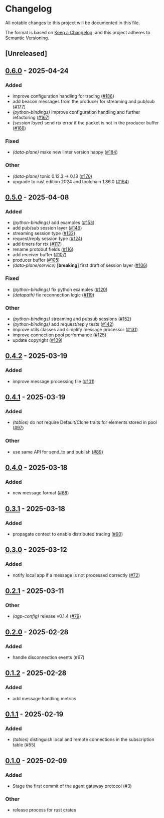 # Changelog

All notable changes to this project will be documented in this file.

The format is based on [Keep a Changelog](https://keepachangelog.com/en/1.0.0/),
and this project adheres to [Semantic Versioning](https://semver.org/spec/v2.0.0.html).

## [Unreleased]

## [0.6.0](https://github.com/agntcy/agp/compare/agp-datapath-v0.5.0...agp-datapath-v0.6.0) - 2025-04-24

### Added

- improve configuration handling for tracing ([#186](https://github.com/agntcy/agp/pull/186))
- add beacon messages from the producer for streaming and pub/sub ([#177](https://github.com/agntcy/agp/pull/177))
- *(python-bindings)* improve configuration handling and further refactoring ([#167](https://github.com/agntcy/agp/pull/167))
- *(session layer)* send rtx error if the packet is not in the producer buffer ([#166](https://github.com/agntcy/agp/pull/166))

### Fixed

- *(data-plane)* make new linter version happy ([#184](https://github.com/agntcy/agp/pull/184))

### Other

- *(data-plane)* tonic 0.12.3 -> 0.13 ([#170](https://github.com/agntcy/agp/pull/170))
- upgrade to rust edition 2024 and toolchain 1.86.0 ([#164](https://github.com/agntcy/agp/pull/164))

## [0.5.0](https://github.com/agntcy/agp/compare/agp-datapath-v0.4.2...agp-datapath-v0.5.0) - 2025-04-08

### Added

- *(python-bindings)* add examples ([#153](https://github.com/agntcy/agp/pull/153))
- add pub/sub session layer ([#146](https://github.com/agntcy/agp/pull/146))
- streaming session type ([#132](https://github.com/agntcy/agp/pull/132))
- request/reply session type ([#124](https://github.com/agntcy/agp/pull/124))
- add timers for rtx ([#117](https://github.com/agntcy/agp/pull/117))
- rename protobuf fields ([#116](https://github.com/agntcy/agp/pull/116))
- add receiver buffer ([#107](https://github.com/agntcy/agp/pull/107))
- producer buffer ([#105](https://github.com/agntcy/agp/pull/105))
- *(data-plane/service)* [**breaking**] first draft of session layer ([#106](https://github.com/agntcy/agp/pull/106))

### Fixed

- *(python-bindings)* fix python examples ([#120](https://github.com/agntcy/agp/pull/120))
- *(datapath)* fix reconnection logic ([#119](https://github.com/agntcy/agp/pull/119))

### Other

- *(python-bindings)* streaming and pubsub sessions ([#152](https://github.com/agntcy/agp/pull/152))
- *(python-bindings)* add request/reply tests ([#142](https://github.com/agntcy/agp/pull/142))
- improve utils classes and simplify message processor ([#131](https://github.com/agntcy/agp/pull/131))
- improve connection pool performance ([#125](https://github.com/agntcy/agp/pull/125))
- update copyright ([#109](https://github.com/agntcy/agp/pull/109))

## [0.4.2](https://github.com/agntcy/agp/compare/agp-datapath-v0.4.1...agp-datapath-v0.4.2) - 2025-03-19

### Added

- improve message processing file ([#101](https://github.com/agntcy/agp/pull/101))

## [0.4.1](https://github.com/agntcy/agp/compare/agp-datapath-v0.4.0...agp-datapath-v0.4.1) - 2025-03-19

### Added

- *(tables)* do not require Default/Clone traits for elements stored in pool ([#97](https://github.com/agntcy/agp/pull/97))

### Other

- use same API for send_to and publish ([#89](https://github.com/agntcy/agp/pull/89))

## [0.4.0](https://github.com/agntcy/agp/compare/agp-datapath-v0.3.1...agp-datapath-v0.4.0) - 2025-03-18

### Added

- new message format ([#88](https://github.com/agntcy/agp/pull/88))

## [0.3.1](https://github.com/agntcy/agp/compare/agp-datapath-v0.3.0...agp-datapath-v0.3.1) - 2025-03-18

### Added

- propagate context to enable distributed tracing ([#90](https://github.com/agntcy/agp/pull/90))

## [0.3.0](https://github.com/agntcy/agp/compare/agp-datapath-v0.2.1...agp-datapath-v0.3.0) - 2025-03-12

### Added

- notify local app if a message is not processed correctly ([#72](https://github.com/agntcy/agp/pull/72))

## [0.2.1](https://github.com/agntcy/agp/compare/agp-datapath-v0.2.0...agp-datapath-v0.2.1) - 2025-03-11

### Other

- *(agp-config)* release v0.1.4 ([#79](https://github.com/agntcy/agp/pull/79))

## [0.2.0](https://github.com/agntcy/agp/compare/agp-datapath-v0.1.2...agp-datapath-v0.2.0) - 2025-02-28

### Added

- handle disconnection events (#67)

## [0.1.2](https://github.com/agntcy/agp/compare/agp-datapath-v0.1.1...agp-datapath-v0.1.2) - 2025-02-28

### Added

- add message handling metrics

## [0.1.1](https://github.com/agntcy/agp/compare/agp-datapath-v0.1.0...agp-datapath-v0.1.1) - 2025-02-19

### Added

- *(tables)* distinguish local and remote connections in the subscription table (#55)

## [0.1.0](https://github.com/agntcy/agp/releases/tag/agp-gw-data-path-v0.1.0) - 2025-02-09

### Added

- Stage the first commit of the agent gateway protocol (#3)

### Other

- release process for rust crates
